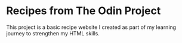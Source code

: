 # Recipes from The Odin Project
This project is a basic recipe website I created as part of my learning journey to strengthen my HTML skills.